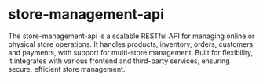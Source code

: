 # store-management-api
The store-management-api is a scalable RESTful API for managing online or physical store operations. It handles products, inventory, orders, customers, and payments, with support for multi-store management. Built for flexibility, it integrates with various frontend and third-party services, ensuring secure, efficient store management.
